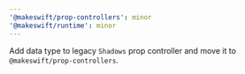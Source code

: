 ```yaml
---
'@makeswift/prop-controllers': minor
'@makeswift/runtime': minor
---
```


Add data type to legacy `Shadows` prop controller and move it to `@makeswift/prop-controllers`.
